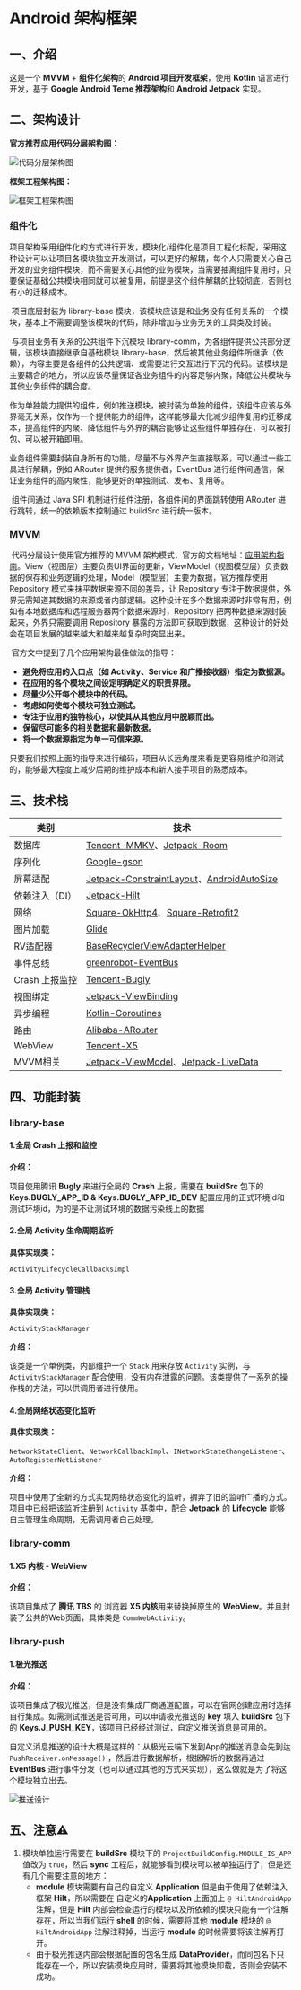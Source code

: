 # Android 架构框架

## 一、介绍

这是一个 **MVVM** + **组件化架构**的 **Android 项目开发框架**，使用 **Kotlin** 语言进行开发，基于 **Google Android Teme 推荐架构**和 **Android Jetpack** 实现。

## 二、架构设计

**官方推荐应用代码分层架构图：**

![代码分层架构图](https://tva1.sinaimg.cn/large/008i3skNgy1gvjhh0a8xej60qo0k0t9t02.jpg)

**框架工程架构图：**

![框架工程架构图](https://tva1.sinaimg.cn/large/008i3skNly1gvjine237ej60s80hxgmy02.jpg)

### 组件化

​		项目架构采用组件化的方式进行开发，模块化/组件化是项目工程化标配，采用这种设计可以让项目各模块独立开发测试，可以更好的解耦，每个人只需要关心自己开发的业务组件模块，而不需要关心其他的业务模块，当需要抽离组件复用时，只要保证基础公共模块相同就可以被复用，前提是这个组件解耦的比较彻底，否则也有小的迁移成本。

​		项目底层封装为 library-base 模块，该模块应该是和业务没有任何关系的一个模块，基本上不需要调整该模块的代码，除非增加与业务无关的工具类及封装。

​		与项目业务有关系的公共组件下沉模块 library-comm，为各组件提供公共部分逻辑，该模块直接继承自基础模块 library-base，然后被其他业务组件所继承（依赖），内容主要是各组件的公共逻辑、或需要进行交互进行下沉的代码。该模块是主要耦合的地方，所以应该尽量保证各业务组件的内容足够内聚，降低公共模块与其他业务组件的耦合度。

​		作为单独能力提供的组件，例如推送模块，被封装为单独的组件，该组件应该与外界毫无关系，仅作为一个提供能力的组件，这样能够最大化减少组件复用的迁移成本，提高组件的内聚、降低组件与外界的耦合能够让这些组件单独存在，可以被打包、可以被开箱即用。

​		业务组件需要封装自身所有的功能，尽量不与外界产生直接联系，可以通过一些工具进行解耦，例如 ARouter 提供的服务提供者，EventBus 进行组件间通信，保证业务组件的高内聚性，能够更好的单独测试、发布、复用等。

​		组件间通过 Java SPI 机制进行组件注册，各组件间的界面跳转使用 ARouter 进行跳转，统一的依赖版本控制通过 buildSrc 进行统一版本。

### MVVM

​		代码分层设计使用官方推荐的 MVVM 架构模式，官方的文档地址：[应用架构指南](https://developer.android.com/jetpack/guide)。View（视图层）主要负责UI界面的更新，ViewModel（视图模型层）负责数据的保存和业务逻辑的处理，Model（模型层）主要为数据，官方推荐使用 Repository 模式来抹平数据来源不同的差异，让 Repository 专注于数据提供，外界无需知道其数据的来源或者内部逻辑。这种设计在多个数据来源时非常有用，例如有本地数据库和远程服务器两个数据来源时，Repository 把两种数据来源封装起来，外界只需要调用 Repository 暴露的方法即可获取到数据，这种设计的好处会在项目发展的越来越大和越来越复杂时突显出来。

​		官方文中提到了几个应用架构最佳做法的指导：

- **避免将应用的入口点（如 Activity、Service 和广播接收器）指定为数据源。**
- **在应用的各个模块之间设定明确定义的职责界限。**
- **尽量少公开每个模块中的代码。**
- **考虑如何使每个模块可独立测试。**
- **专注于应用的独特核心，以使其从其他应用中脱颖而出。**
- **保留尽可能多的相关数据和最新数据。**
- **将一个数据源指定为单一可信来源。**

只要我们按照上面的指导来进行编码，项目从长远角度来看是更容易维护和测试的，能够最大程度上减少后期的维护成本和新人接手项目的熟悉成本。

## 三、技术栈

| 类别           | 技术                                                         |
| -------------- | ------------------------------------------------------------ |
| 数据库         | [Tencent-MMKV](https://github.com/Tencent/MMKV)、[Jetpack-Room](https://developer.android.com/jetpack/androidx/releases/room) |
| 序列化         | [Google-gson](https://github.com/google/gson)                |
| 屏幕适配       | [Jetpack-ConstraintLayout](https://developer.android.com/training/constraint-layout?hl=zh-cn)、[AndroidAutoSize](https://github.com/JessYanCoding/AndroidAutoSize) |
| 依赖注入（DI） | [Jetpack-Hilt](https://developer.android.com/training/dependency-injection/hilt-android?hl=zh_cn) |
| 网络           | [Square-OkHttp4](https://github.com/square/okhttp)、[Square-Retrofit2](https://github.com/square/retrofit) |
| 图片加载       | [Glide](https://github.com/bumptech/glide)            |
| RV适配器       | [BaseRecyclerViewAdapterHelper](https://github.com/CymChad/BaseRecyclerViewAdapterHelper) |
| 事件总线       | [greenrobot-EventBus](https://github.com/greenrobot/EventBus) |
| Crash 上报监控 | [Tencent-Bugly](https://bugly.qq.com/v2/index)               |
| 视图绑定       | [Jetpack-ViewBinding](https://developer.android.com/topic/libraries/view-binding?hl=zh-cn) |
| 异步编程       | [Kotlin-Coroutines](https://github.com/Kotlin/kotlinx.coroutines) |
| 路由           | [Alibaba-ARouter](https://github.com/alibaba/ARouter)        |
| WebView        | [Tencent-X5](https://x5.tencent.com/tbs/index.html)          |
| MVVM相关       | [Jetpack-ViewModel](https://developer.android.com/topic/libraries/architecture/viewmodel?hl=zh_cn)、[Jetpack-LiveData](https://developer.android.com/topic/libraries/architecture/livedata?hl=zh-cn) |

## 四、功能封装

### **library-base**

#### 1.全局 Crash 上报和监控

**介绍：**

项目使用腾讯 **Bugly** 来进行全局的 **Crash** 上报，需要在 **buildSrc** 包下的 **Keys.BUGLY_APP_ID & Keys.BUGLY_APP_ID_DEV** 配置应用的正式环境id和测试环境id，为的是不让测试环境的数据污染线上的数据

#### 2.全局 Activity 生命周期监听

**具体实现类：**

`ActivityLifecycleCallbacksImpl`

#### 3.全局 Activity 管理栈

**具体实现类：**

`ActivityStackManager`

**介绍：**

该类是一个单例类，内部维护一个 `Stack` 用来存放 `Activity` 实例，与 `ActivityStackManager` 配合使用，没有内存泄露的问题。该类提供了一系列的操作栈的方法，可以供调用者进行使用。

#### 4.全局网络状态变化监听

**具体实现类：**

`NetworkStateClient`、`NetworkCallbackImpl`、`INetworkStateChangeListener`、`AutoRegisterNetListener`

**介绍：**

项目中使用了全新的方式实现网络状态变化的监听，摒弃了旧的监听广播的方式。项目中已经把该监听注册到 `Activity` 基类中，配合 **Jetpack** 的 **Lifecycle** 能够自主管理生命周期，无需调用者自己处理。

### **library-comm**

#### 1.X5 内核 - WebView

**介绍：**

该项目集成了 **腾讯 TBS** 的 浏览器 **X5 内核**用来替换掉原生的 **WebView**。并且封装了公共的Web页面，具体类是 `CommWebActivity`。

### **library-push**

#### 1.极光推送

**介绍：** 

该项目集成了极光推送，但是没有集成厂商通道配置，可以在官网创建应用时选择自行集成。如需测试推送是否可用，可以申请极光推送的 **key** 填入 **buildSrc** 包下的 **Keys.J_PUSH_KEY**，该项目已经经过测试，自定义推送消息是可用的。

自定义消息推送的设计大概是这样的：从极光云端下发到App的推送消息会先到达 `PushReceiver.onMessage()` ，然后进行数据解析，根据解析的数据再通过 **EventBus** 进行事件分发（也可以通过其他的方式来实现），这么做就是为了将这个模块独立出去。

![推送设计](https://tva1.sinaimg.cn/large/008i3skNly1gvj98ytzlrj60ol0rpabc02.jpg)

## 五、注意⚠️

1. 模块单独运行需要在 **buildSrc** 模块下的 `ProjectBuildConfig.MODULE_IS_APP` 值改为 `true`，然后 **sync** 工程后，就能够看到模块可以被单独运行了，但是还有几个需要注意的地方：
   - **module** 模块需要有自己的自定义 **Application** 但是由于使用了依赖注入框架 **Hilt**，所以需要在 自定义的**Application** 上面加上 `@ HiltAndroidApp` 注解，但是 **Hilt** 内部会检查运行的模块以及所依赖的模块只能有一个注解存在，所以当我们运行 **shell** 的时候，需要将其他 **module** 模块的 `@ HiltAndroidApp` 注解注释掉，当运行 **module** 的时候需要将该注解再打开。
   - 由于极光推送内部会根据配置的包名生成 **DataProvider**，而同包名下只能存在一个，所以安装模块应用时，需要将其他模块卸载，否则会安装不成功。
